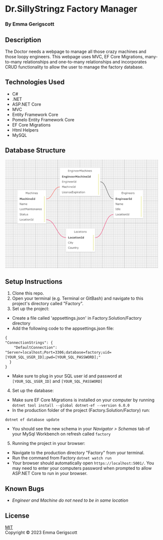# Dr.SillyStringz Factory Manager

### By Emma Gerigscott

<!-- ![gif of webpage in action](./Factory/wwwroot/img/factory.gif) -->

## Description

The Doctor needs a webpage to manage all those crazy machines and those loopy engineers. This webpage uses MVC, EF Core Migrations, many-to-many relationships and one-to-many relationships and incorporates CRUD functionality to allow the user to manage the factory database.

## Technologies Used

* C#
* .NET
* ASP.NET Core
* MVC
* Entity Framework Core
* Pomelo Entity Framework Core
* EF Core Migrations
* Html Helpers
* MySQL

## Database Structure

![image of schema connections](./Factory/wwwroot/img/schema.png)

## Setup Instructions

1. Clone this repo.
2. Open your terminal (e.g. Terminal or GitBash) and navigate to this project's directory called "Factory".
3. Set up the project:
  * Create a file called 'appsettings.json' in Factory.Solution/Factory directory
  * Add the following code to the appsettings.json file:
  ```
  {
  "ConnectionStrings": {
      "DefaultConnection": "Server=localhost;Port=3306;database=factory;uid=[YOUR_SQL_USER_ID];pwd=[YOUR_SQL_PASSWORD];"
    }
  }
  ```
  * Make sure to plug in your SQL user id and password at ```[YOUR_SQL_USER_ID]``` and ```[YOUR_SQL_PASSWORD]```
4. Set up the database:
  * Make sure EF Core Migrations is installed on your computer by running ```dotnet tool install --global dotnet-ef --version 6.0.0```
  * In the production folder of the project (Factory.Solution/Factory) run:
  ```
  dotnet ef database update
  ```
  * You should see the new schema in your _Navigator > Schemas_ tab of your MySql Workbench on refresh called ```factory```
5. Running the project in your browser:
  * Navigate to the production directory "Factory" from your terminal.
  * Run the command from Factory ```dotnet watch run```
  * Your browser should automatically open ```https://localhost:5001/```. You may need to enter your computers password when prompted to allow ASP.NET Core to run in your browser.


## Known Bugs

* _Engineer and Machine do not need to be in same location_

## License
[MIT](https://opensource.org/licenses/MIT)  
Copyright © 2023 Emma Gerigscott